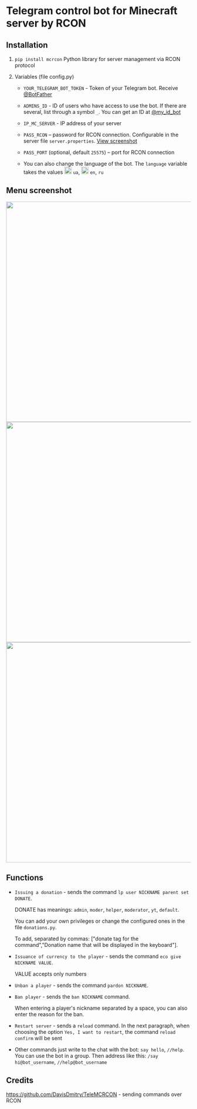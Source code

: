 
# Telegram control bot for Minecraft server by RCON
  
## Installation

1. `pip install mcrcon` Python library for server management via RCON protocol

2. Variables (file config.py)
   * `YOUR_TELEGRAM_BOT_TOKEN` - Token of your Telegram bot. Receive [@BotFather](https://telegram.me/BotFather)

   * `ADMINS_ID` - ID of users who have access to use the bot. If there are several, list through a symbol `_`. You can get an ID at [@my_id_bot](https://telegram.me/my_id_bot)

   * `IP_MC_SERVER` - IP address of your server

   * `PASS_RCON` – password for RCON connection. Configurable in the server file `server.properties`. [View screenshot](https://user-images.githubusercontent.com/87089735/212674626-02da2339-2e61-4bfe-86f0-e0f6b2fd3540.png)


   * `PASS_PORT` (optional, default `25575`) – port for RCON connection
   *  You can also change the language of the bot. The `language` variable takes the values <img src="https://user-images.githubusercontent.com/87089735/213570989-5be18f9b-fb96-48ae-bb10-ed0b02ac971b.png" height="20px"> `ua`, <img src="https://user-images.githubusercontent.com/87089735/213571353-a9f45178-b7e0-41d0-8148-3241ec9d64b2.png" height="20px"> `en`, `ru`
   
## Menu screenshot


<p align="center">
<img src="https://user-images.githubusercontent.com/87089735/213577676-aaba8d0f-78ac-48d8-81b4-2637984c82f2.jpg" height="600px">
<img src="https://user-images.githubusercontent.com/87089735/213576186-c0690668-5733-4968-8062-b4ae79eb620d.jpg" height="600px">
<img src="https://user-images.githubusercontent.com/87089735/213577822-5d88ff3c-5c52-4af4-af11-f46d6aefd73d.jpg" height="600px">
<p>

  
## Functions

  * `Issuing a donation` - sends the command `lp user NICKNAME parent set DONATE`. 
    
    DONATE has meanings: `admin`, `moder`, `helper`, `moderator`, `yt`, `default`. 
    
    You can add your own privileges or change the configured ones in the file `donations.py`. 
  
    To add, separated by commas: ["donate tag for the command","Donation name that will be displayed in the keyboard"].  

  * `Issuance of currency to the player` - sends the command `eco give NICKNAME VALUE`.

    VALUE accepts only numbers
    
  * `Unban a player` - sends the command `pardon NICKNAME`.
  
  * `Ban player` - sends the `ban NICKNAME` command.

     When entering a player's nickname separated by a space, you can also enter the reason for the ban.
   
  * `Restart server` - sends a `reload` command. In the next paragraph, when choosing the option `Yes, I want to restart`, the command `reload confirm` will be sent
  
  * Other commands just write to the chat with the bot: `say hello`, `//help`. You can use the bot in a group. Then address like this: `/say hi@bot_username`, `//help@bot_username`
    

## Credits
  https://github.com/DavisDmitry/TeleMCRCON - sending commands over RCON
